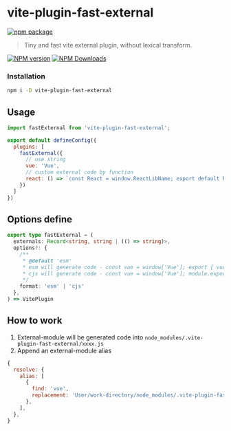 # vite-plugin-fast-external

[![npm package](https://nodei.co/npm/vite-plugin-fast-external.png?downloads=true&downloadRank=true&stars=true)](https://www.npmjs.com/package/vite-plugin-fast-external)

> Tiny and fast vite external plugin, without lexical transform.

[![NPM version](https://img.shields.io/npm/v/vite-plugin-fast-external.svg?style=flat)](https://npmjs.org/package/vite-plugin-fast-external)
[![NPM Downloads](https://img.shields.io/npm/dm/vite-plugin-fast-external.svg?style=flat)](https://npmjs.org/package/vite-plugin-fast-external)

### Installation

```bash
npm i -D vite-plugin-fast-external
```

## Usage

```js
import fastExternal from 'vite-plugin-fast-external';

export default defineConfig({
  plugins: [
    fastExternal({
      // use string
      vue: 'Vue',
      // custom external code by function
      react: () => `const React = window.ReactLibName; export default React;`,
    })
  ]
})
```

## Options define

```typescript
export type fastExternal = (
  externals: Record<string, string | (() => string)>,
  options?: {
    /**
     * @default 'esm'
     * esm will generate code - const vue = window['Vue']; export { vue as default };
     * cjs will generate code - const vue = window['Vue']; module.exports = vue;
     */
    format: 'esm' | 'cjs'
  },
) => VitePlugin
```

## How to work

1. External-module will be generated code into `node_modules/.vite-plugin-fast-external/xxxx.js`
2. Append an external-module alias

  ```js
  {
    resolve: {
      alias: [
        {
          find: 'vue',
          replacement: 'User/work-directory/node_modules/.vite-plugin-fast-external/vue.js',
        },
      ],
    },
  }
  ```
